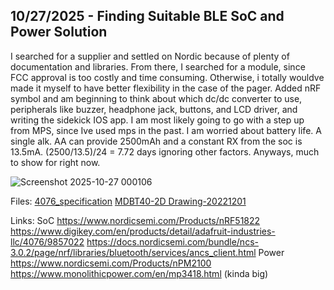 <!--
  ===================    !!READ THIS NOTICE!!   ====================
  DO NOT edit this file manually. Your changes WILL BE OVERWRITTEN!
  This journal is auto generated and updated by Hack Club Blueprint.
  To edit this file, please edit your journal entries on Blueprint.
  ==================================================================
-->

## 10/27/2025 - Finding Suitable BLE SoC and Power Solution  

I searched for a supplier and settled on Nordic because of plenty of documentation and libraries. From there, I searched for a module, since FCC approval is too costly and time consuming. Otherwise, i totally wouldve made it myself to have better flexibility in the case of the pager.
Added nRF symbol and am beginning to think about which dc/dc converter to use, peripherals like buzzer, headphone jack, buttons, and LCD driver, and writing the sidekick IOS app.
I am most likely going to go with a step up from MPS, since Ive used mps in the past. I am worried about battery life. A single alk. AA can provide 2500mAh and a constant RX from the soc is 13.5mA. (2500/13.5)/24 = 7.72 days ignoring other factors.
Anyways, much to show for right now.

![Screenshot 2025-10-27 000106](https://blueprint.hackclub.com/user-attachments/blobs/proxy/eyJfcmFpbHMiOnsiZGF0YSI6NTg5NSwicHVyIjoiYmxvYl9pZCJ9fQ==--87377bfe85327959cad54fbdd7916e7f48d7ff2a/Screenshot%202025-10-27%20000106.png)


Files:
[4076_specification](/user-attachments/blobs/proxy/eyJfcmFpbHMiOnsiZGF0YSI6NTg4NywicHVyIjoiYmxvYl9pZCJ9fQ==--9c7ca5a61aab79d014af07fd271a972698f4477d/4076_specification.pdf)
[MDBT40-2D Drawing-20221201](/user-attachments/blobs/proxy/eyJfcmFpbHMiOnsiZGF0YSI6NTg4OCwicHVyIjoiYmxvYl9pZCJ9fQ==--7b850f4e76c087c3ed005705465423310c7b95ee/MDBT40-2D%20Drawing-20221201.pdf)

Links:
SoC
https://www.nordicsemi.com/Products/nRF51822
https://www.digikey.com/en/products/detail/adafruit-industries-llc/4076/9857022
https://docs.nordicsemi.com/bundle/ncs-3.0.2/page/nrf/libraries/bluetooth/services/ancs_client.html
Power
https://www.nordicsemi.com/Products/nPM2100
https://www.monolithicpower.com/en/mp3418.html (kinda big)
  

